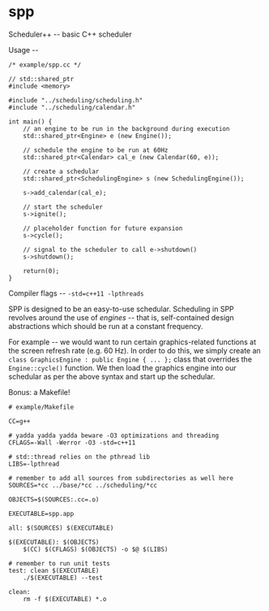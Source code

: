 spp
===

Scheduler++ -- basic C++ scheduler

Usage --

```
/* example/spp.cc */

// std::shared_ptr
#include <memory>

#include "../scheduling/scheduling.h"
#include "../scheduling/calendar.h"

int main() {
    // an engine to be run in the background during execution
    std::shared_ptr<Engine> e (new Engine());

    // schedule the engine to be run at 60Hz
    std::shared_ptr<Calendar> cal_e (new Calendar(60, e));

    // create a schedular
    std::shared_ptr<SchedulingEngine> s (new SchedulingEngine());

    s->add_calendar(cal_e);

    // start the scheduler
    s->ignite();

    // placeholder function for future expansion
    s->cycle();

    // signal to the scheduler to call e->shutdown()
    s->shutdown();

    return(0);
}
```

Compiler flags -- `-std=c++11 -lpthreads`

SPP is designed to be an easy-to-use schedular. Scheduling in SPP revolves around the use of *engines* -- that is, self-contained design abstractions which should be run at a constant frequency.

For example -- we would want to run certain graphics-related functions at the screen refresh rate (e.g. 60 Hz). In order to do this, we simply create an `class GraphicsEngine : public Engine { ... };` class that overrides the `Engine::cycle()` function. We then load the graphics engine into our schedular as per the above syntax and start up the schedular.

Bonus: a Makefile!

```
# example/Makefile

CC=g++

# yadda yadda yadda beware -O3 optimizations and threading
CFLAGS=-Wall -Werror -O3 -std=c++11

# std::thread relies on the pthread lib
LIBS=-lpthread

# remember to add all sources from subdirectories as well here
SOURCES=*cc ../base/*cc ../scheduling/*cc

OBJECTS=$(SOURCES:.cc=.o)

EXECUTABLE=spp.app

all: $(SOURCES) $(EXECUTABLE)

$(EXECUTABLE): $(OBJECTS)
	$(CC) $(CFLAGS) $(OBJECTS) -o $@ $(LIBS)

# remember to run unit tests
test: clean $(EXECUTABLE)
	./$(EXECUTABLE) --test

clean:
	rm -f $(EXECUTABLE) *.o
```
